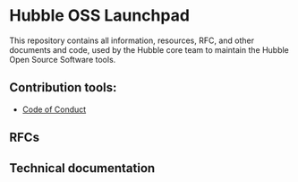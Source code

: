 # Hubble OSS Launchpad

This repository contains all information, resources, RFC, and other documents and code, used by the Hubble core team to maintain the Hubble Open Source Software tools.

## Contribution tools:

- [Code of Conduct](https://github.com/inthepocket/hubble-oss-launchpad/blob/master/CODE-OF-CONDUCT.md)

## RFCs

## Technical documentation
